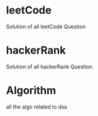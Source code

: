 # leetCode
Solution of all leetCode Question
# hackerRank
Solution of all hackerRank Question
# Algorithm 
all the algo related to dsa
